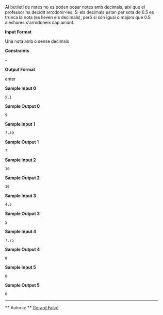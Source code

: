Al butlletí de notes no es poden posar notes amb decimals, així que el
professor ha decidit arrodonir-les. Si els decimals estan per sota de
0.5 es trunca la nota (es lleven els decimals), però si són igual o
majors que 0.5 aleshores s'arrodoneix cap amunt.

**Input Format**

Una nota amb o sense decimals

**Constraints**

\-

**Output Format**

enter

**Sample Input 0**

    5.1

**Sample Output 0**

``` 
5
```

**Sample Input 1**

    7.49

**Sample Output 1**

``` 
7
```

**Sample Input 2**

``` 
10
```

**Sample Output 2**

``` 
10
```

**Sample Input 3**

    4.5

**Sample Output 3**

``` 
5
```

**Sample Input 4**

    7.75

**Sample Output 4**

``` 
8
```

**Sample Input 5**

``` 
6
```

**Sample Output 5**

``` 
6
```

----------

** Autoria: **
[Gerard Falcó](https://github.com/gerardfp)
